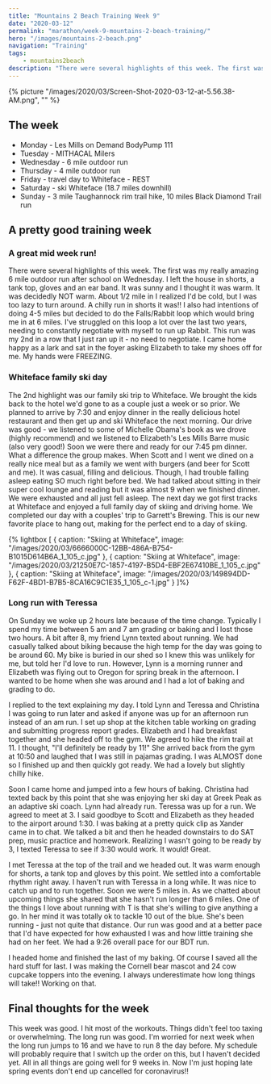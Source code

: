 ```yaml
---
title: "Mountains 2 Beach Training Week 9"
date: "2020-03-12"
permalink: "marathon/week-9-mountains-2-beach-training/"
hero: "/images/mountains-2-beach.png"
navigation: "Training"
tags:
    - mountains2beach
description: "There were several highlights of this week. The first was my really amazing 6 mile outdoor run after school on Wednesday. I left the house in shorts, a tank top, gloves and an ear band."
---
```


{% picture "/images/2020/03/Screen-Shot-2020-03-12-at-5.56.38-AM.png", "" %}

## The week

- Monday - Les Mills on Demand BodyPump 111
- Tuesday - MITHACAL Milers
- Wednesday - 6 mile outdoor run
- Thursday - 4 mile outdoor run
- Friday - travel day to Whiteface - REST
- Saturday - ski Whiteface (18.7 miles downhill)
- Sunday - 3 mile Taughannock rim trail hike, 10 miles Black Diamond Trail run

## A pretty good training week

### A great mid week run!

There were several highlights of this week. The first was my really amazing 6 mile outdoor run after school on Wednesday. I left the house in shorts, a tank top, gloves and an ear band. It was sunny and I thought it was warm. It was decidedly NOT warm. About 1/2 mile in I realized I'd be cold, but I was too lazy to turn around. A chilly run in shorts it was!! I also had intentions of doing 4-5 miles but decided to do the Falls/Rabbit loop which would bring me in at 6 miles. I've struggled on this loop a lot over the last two years, needing to constantly negotiate with myself to run up Rabbit. This run was my 2nd in a row that I just ran up it - no need to negotiate. I came home happy as a lark and sat in the foyer asking Elizabeth to take my shoes off for me. My hands were FREEZING.

### Whiteface family ski day

The 2nd highlight was our family ski trip to Whiteface. We brought the kids back to the hotel we'd gone to as a couple just a week or so prior. We planned to arrive by 7:30 and enjoy dinner in the really delicious hotel restaurant and then get up and ski Whiteface the next morning. Our drive was good - we listened to some of Michelle Obama's book as we drove (highly recommend) and we listened to Elizabeth's Les Mills Barre music (also very good!) Soon we were there and ready for our 7:45 pm dinner. What a difference the group makes. When Scott and I went we dined on a really nice meal but as a family we went with burgers (and beer for Scott and me). It was casual, filling and delicious. Though, I had trouble falling asleep eating SO much right before bed. We had talked about sitting in their super cool lounge and reading but it was almost 9 when we finished dinner. We were exhausted and all just fell asleep. The next day we got first tracks at Whiteface and enjoyed a full family day of skiing and driving home. We completed our day with a couples' trip to Garrett's Brewing. This is our new favorite place to hang out, making for the perfect end to a day of skiing.

{% lightbox [
    { caption: "Skiing at Whiteface", image: "/images/2020/03/6666000C-12BB-486A-B754-B1015D614B6A_1_105_c.jpg" },
    { caption: "Skiing at Whiteface", image: "/images/2020/03/21250E7C-1857-4197-B5D4-EBF2E67410BE_1_105_c.jpg" },
    { caption: "Skiing at Whiteface", image: "/images/2020/03/149894DD-F62F-4BD1-B7B5-8CA16C9C1E35_1_105_c-1.jpg" }
]%}

### Long run with Teressa

On Sunday we woke up 2 hours late because of the time change. Typically I spend my time between 5 am and 7 am grading or baking and I lost those two hours. A bit after 8, my friend Lynn texted about running. We had casually talked about biking because the high temp for the day was going to be around 60. My bike is buried in our shed so I knew this was unlikely for me, but told her I'd love to run. However, Lynn is a morning runner and Elizabeth was flying out to Oregon for spring break in the afternoon. I wanted to be home when she was around and I had a lot of baking and grading to do.

I replied to the text explaining my day. I told Lynn and Teressa and Christina I was going to run later and asked if anyone was up for an afternoon run instead of an am run. I set up shop at the kitchen table working on grading and submitting progress report grades. Elizabeth and I had breakfast together and she headed off to the gym. We agreed to hike the rim trail at 11. I thought, "I'll definitely be ready by 11!" She arrived back from the gym at 10:50 and laughed that I was still in pajamas grading. I was ALMOST done so I finished up and then quickly got ready. We had a lovely but slightly chilly hike.

Soon I came home and jumped into a few hours of baking. Christina had texted back by this point that she was enjoying her ski day at Greek Peak as an adaptive ski coach. Lynn had already run. Teressa was up for a run. We agreed to meet at 3. I said goodbye to Scott and Elizabeth as they headed to the airport around 1:30. I was baking at a pretty quick clip as Xander came in to chat. We talked a bit and then he headed downstairs to do SAT prep, music practice and homework. Realizing I wasn't going to be ready by 3, I texted Teressa to see if 3:30 would work. It would! Great.

I met Teressa at the top of the trail and we headed out. It was warm enough for shorts, a tank top and gloves by this point. We settled into a comfortable rhythm right away. I haven't run with Teressa in a long while. It was nice to catch up and to run together. Soon we were 5 miles in. As we chatted about upcoming things she shared that she hasn't run longer than 6 miles. One of the things I love about running with T is that she's willing to give anything a go. In her mind it was totally ok to tackle 10 out of the blue. She's been running - just not quite that distance. Our run was good and at a better pace that I'd have expected for how exhausted I was and how little training she had on her feet. We had a 9:26 overall pace for our BDT run.

I headed home and finished the last of my baking. Of course I saved all the hard stuff for last. I was making the Cornell bear mascot and 24 cow cupcake toppers into the evening. I always underestimate how long things will take!! Working on that.

## Final thoughts for the week

This week was good. I hit most of the workouts. Things didn't feel too taxing or overwhelming. The long run was good. I'm worried for next week when the long run jumps to 16 and we have to run 8 the day before. My schedule will probably require that I switch up the order on this, but I haven't decided yet. All in all things are going well for 9 weeks in. Now I'm just hoping late spring events don't end up cancelled for coronavirus!!
